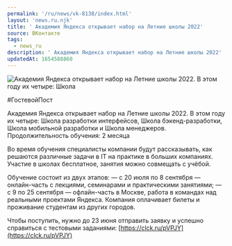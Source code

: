 ```yaml
---
permalink: '/ru/news/vk-8138/index.html'
layout: 'news.ru.njk'
title: ' Академия Яндекса открывает набор на Летние школы 2022'
source: ВКонтакте
tags:
  - news_ru
description: ' Академия Яндекса открывает набор на Летние школы 2022'
updatedAt: 1654588860
---
```

![ Академия Яндекса открывает набор на Летние школы 2022. В этом году их четыре: Школа](https://sun9-38.userapi.com/s/v1/ig2/BtOpxeOqk_-JKlJIlZ_bvTE24HyGQzBNP4_rkrjSdWLawJ91bXhma_iG5A4bMnUToYdZmSovVJnHNhciVTgF9Z0L.jpg?size=510x340&quality=95&type=album)

#ГостевойПост

Академия Яндекса открывает набор на Летние школы 2022.
В этом году их четыре: Школа разработки интерфейсов, Школа бэкенд-разработки, Школа мобильной разработки и Школа менеджеров. Продолжительность обучения: 2 месяца

Во время обучения специалисты компании будут рассказывать, как решаются различные задачи в IT на практике в больших компаниях. Участие в школах бесплатное, занятия можно совмещать с учёбой.

Обучение состоит из двух этапов:
— с 20 июля по 8 сентября — онлайн-часть с лекциями, семинарами и практическими занятиями;
— с 9 по 25 сентября — офлайн-часть в Москве, работа в командах над реальными проектами Яндекса. Компания оплачивает билеты и проживание студентам из других городов.

Чтобы поступить, нужно до 23 июня отправить заявку и успешно справиться с тестовыми заданиями: [https://clck.ru/pVPJY](https://clck.ru/pVPJY)
